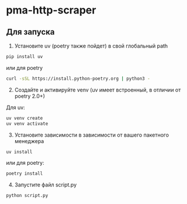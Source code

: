 # pma-http-scraper

## Для запуска

1) Установите uv (poetry также пойдет) в свой глобальный path

```bash
pip install uv
```

или для poetry

```bash
curl -sSL https://install.python-poetry.org | python3 -
```

2) Создайте и активируйте venv (uv имеет встроенный, в отличии от poetry 2.0+)

Для uv:

```bash
uv venv create
uv venv activate
```

3) Установите зависимости в зависимости от вашего пакетного менеджера

```bash
uv install
```

или для poetry:

```bash
poetry install
```

4) Запустите файл script.py

```bash
python script.py
```
